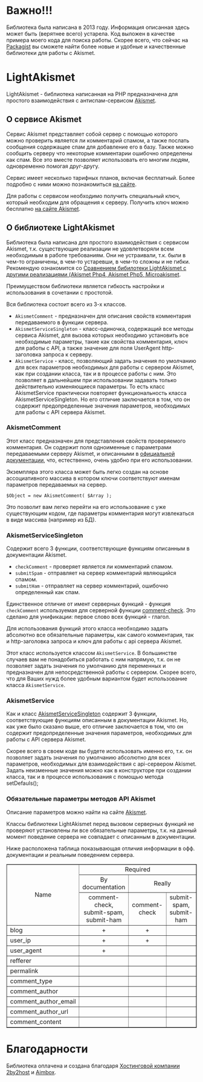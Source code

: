 ﻿# Важно!!!

Библиотека была написана в 2013 году. Информация описанная здесь может быть (верятнее всего) устарела. Код выложен в качестве примера моего кода для поиска работы. Скорее всего, что сейчас на [Packagist](https://packagist.org/search/?q=akismet) вы сможете найти более новые и удобные и качественные библиотеки для работы с Akismet.

# LightAkismet

LightAkismet - библиотека написанная на PHP предназначена для простого взаимодействия с антиспам-сервисом [Akismet](https://akismet.com/).


## О сервисе Akismet

Сервис Akismet представляет собой сервер с помощью которого можно проверить является ли комментарий спамом, а также послать сообщения содержащее спам для добавление его в базу. Также можно сообщить серверу что некоторые комментарии ошибочно определены как спам. Все это вместе позволяет использовать его многим людям, одновременно помогая друг-другу.

Сервис имеет несколько тарифных планов, включая бесплатный. Более подробно с ними можно познакомиться [на сайте](https://akismet.com/plans/).

Для работы с сервисом необходимо получить специальный ключ, который необходим для обращения к серверу. Получить ключ можно бесплатно [на сайте Akismet](https://akismet.com/).


## О библиотеке LightAkismet

Библиотека была написана для простого взаимодействия с сервисом Akismet, т.к. существующие реализации не удовлетворяли всем необходимым в работе требованиям. Они не устраивали, т.к. были в чем-то ограничены, в чем-то устаревши, в чем-то сложны и не гибки. Рекомендую ознакомится со [Cравнением бибилотеки LightAkismet с другими реализациями (Akismet Php4, Akismet Php5, Microakismet](compare.md).

Преимуществом библиотеки является гибкость настройки и использования в сочетании с простотой.

Вся библиотека состоит всего из 3-х классов.

* `AkismetComment` - предназначен для описания свойств комментария передаваемого в функции сервера.
* `AkismetServiceSingleton` - класс-одиночка, содержащий все методы сервиса Akismet, для вызова которых необходимо установить все необходимые параметры, такие как свойства комментария, ключ для работы с API, а также значение для поля UserAgent http-заголовка запроса к серверу.
* `AkismetService` - класс, позволяющий задать значения по умолчанию для всех параметров необходимых для работы с сервером Akismet, как при создании класса, так и в процессе работы с ним. Это позволяет в дальнейшем при использовании задавать только действительно изменяющиеся параметры. То есть класс AkismetService практически повторяет функциональность класса AkismetServiceSingleton. Но его отличие заключается в том, что он содержит предопределенные значения параметров, необходимых для работы с API сервера Akismet.


### AkismetComment

Этот класс предназначен для представления свойств проверяемого комментария. Он содержит поля одноименные с параметрами передаваемыми серверу Akismet, и описанными в [официальной документации](https://akismet.com/development/api/), что, естественно, очень удобно при его использовании. 

Экземпляра этого класса может быть легко создан на основе ассоциативного массива в котором ключи соответствуют именам параметров передаваемых на сервер.

    $Object = new AkismetComment( $Array );

Это позволит вам легко перейти на его использование с уже существующим кодом, где параметры комментария могут извлекаться в виде массива (например из БД).


### AkismetServiceSingleton

Содержит всего 3 функции, соответствующие функциям описанным в документации Akismet.

* `checkComment` - проверяет является ли комментарий спамом.
* `submitSpam` - отправляет на сервер комментарий являющийся спамом.
* `submitHam` - отправляет на сервер комментарий, ошибочно определенный как спам.

Единственное отличие от имент серверных функций - функция `checkComment` используемая для серверной функции [comment-check](https://akismet.com/development/api/#comment-check). Это сделано для унификации: первое слово всех функций - глагол.

Для использования функций этого класса необходимо задать абсолютно все обязательные параметры, как самого комментария, так и http-заголовка запроса и ключ для работы с api сервера Akismet.

Этот класс используется классом `AkismetService`. В большинстве случаев вам не понадобиться работать с ним напрямую, т.к. он не позволяет задать значения по умолчанию для переменных и предназначен для непосредственной работы с сервером. Скорее всего, что для Ваших нужд более удобным вариантом будет использование класса `AkismetService`.


### AkismetService

Как и класс [AkismetServiceSingleton](#akismetservicesingleton) содержит 3 функции, соответствующие функциям описанным в документации Akismet. Но, как уже было сказано выше, его отличие заключается в том, что он содержит предопределенные значения параметров, необходимых для работы с API сервера Akismet.

Скорее всего в своем коде вы будете использовать именно его, т.к. он позволяет задать значения по умолчанию абсолютно для всех параметров, необходимых для взаимодействия с api-сервером Akismet. Задать неизменные значения можно как в конструкторе при создании класса, так и в процессе использования с помощью метода setDefauls();

### Обязательные параметры методов API Akismet
Описание параметров можно найти на сайте [Akismet](http://akismet.com/development/api/).

Классы библиотеки LightAkismet перед вызовом серверных функций не проверяют установлены ли все обязательные параметры, т.к. на данный момент поведение сервера не совпадает с описанным в документации.

Ниже расположена таблица показывающая отличия информации в офф. документации и реальным поведением сервера.

<table border="1">
    <tbody>
        <tr>
            <td rowspan="3" style="text-align: center;">Name</td>
            <td colspan="3" style="text-align: center;">Required</td>
        </tr>
        <tr>
            <td style="text-align: center;">By documentation</td><td colspan="2" style="text-align: center;">Really</td>
        </tr>
        <tr>
            <td style="text-align: center;">comment-check,<br>submit-spam,<br>submit-ham</td>
            <td style="text-align: center;">comment-check</td>
            <td style="text-align: center;">submit-spam,<br>submit-ham</td>
        </tr>
        <tr>
            <td>blog</td>
            <td style="text-align: center;"> + </td>
            <td style="text-align: center;"> + </td>
            <td style="text-align: center;">&nbsp;</td>
        </tr>
        <tr>
            <td>user_ip</td>
            <td style="text-align: center;"> + </td>
            <td style="text-align: center;"> + </td>
            <td style="text-align: center;"> &nbsp;</td>
        </tr>
        <tr>
            <td> user_agent</td>
            <td style="text-align: center;"> + </td>
            <td style="text-align: center;"> &nbsp; </td>
            <td style="text-align: center;"> &nbsp; </td>
        </tr>
        <tr>
            <td> refferer</td>
            <td style="text-align: center;"> &nbsp; </td>
            <td style="text-align: center;"> &nbsp; </td>
            <td style="text-align: center;"> &nbsp; </td>
        </tr>
        <tr>
            <td> permalink</td>
            <td style="text-align: center;"> &nbsp;</td>
            <td style="text-align: center;"> &nbsp;</td>
            <td style="text-align: center;"> &nbsp;</td>
        </tr>
        <tr>
            <td> comment_type</td>
            <td style="text-align: center;"> &nbsp;</td>
            <td style="text-align: center;"> &nbsp;</td>
            <td style="text-align: center;"> &nbsp;</td>
        </tr>
        <tr>
            <td> comment_author</td>
            <td style="text-align: center;"> &nbsp; </td>
            <td style="text-align: center;"> &nbsp; </td>
            <td style="text-align: center;"> &nbsp; </td>
        </tr>
        <tr>
            <td> comment_author_email</td>
            <td style="text-align: center;"> &nbsp;</td>
            <td style="text-align: center;"> &nbsp;</td>
            <td style="text-align: center;"> &nbsp;</td>
        </tr>
        <tr>
            <td> comment_author_url</td>
            <td style="text-align: center;"> &nbsp;</td>
            <td style="text-align: center;"> &nbsp;</td>
            <td style="text-align: center;"> &nbsp;</td>
        </tr>
        <tr>
            <td> comment_content</td>
            <td style="text-align: center;"> &nbsp;</td>
            <td style="text-align: center;"> &nbsp;</td>
            <td style="text-align: center;"> &nbsp;</td>
        </tr>
    </tbody>
</table>

# Благодарности

Библиотека оплачена и создана благодаря [Хостинговой компании 2by2host](http://www.2by2host.com/) и [Aimbox](http://aimbox.com/).